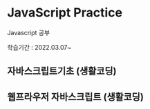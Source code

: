 # JavaScript Practice
Javascript 공부

학습기간 : 2022.03.07~

## 자바스크립트기초 (생활코딩)

## 웹프라우저 자바스크립트 (생활코딩)
